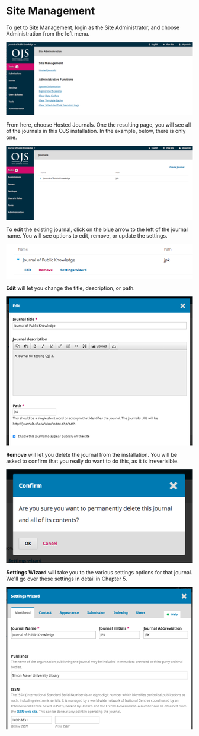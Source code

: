 # Site Management

To get to Site Management, login as the Site Administrator, and choose Administration from the left menu.

![](learning-ojs-3-ch4-site-admin.png)

From here, choose Hosted Journals. One the resulting page, you will see all of the journals in this OJS installation. In the example, below, there is only one.

![](learning-ojs-3-ch4-hosted-journals.png)

To edit the existing journal, click on the blue arrow to the left of the journal name. You will see options to edit, remove, or update the settings.

![](learning-ojs-3-ch4-hosted-journals-edit.png)

**Edit** will let you change the title, description, or path.

![](learning-ojs-3-ch4-hosted-journals-edit-modal.png)

**Remove** will let you delete the journal from the installation. You will be asked to confirm that you really do want to do this, as it is irreverisible.

![](learning-ojs-3-ch4-hosted-journals-remove.png)

**Settings Wizard** will take you to the various settings options for that journal. We'll go over these settings in detail in Chapter 5.

![](learning-ojs-3-ch4-hosted-journals-settings-wiz.png)



